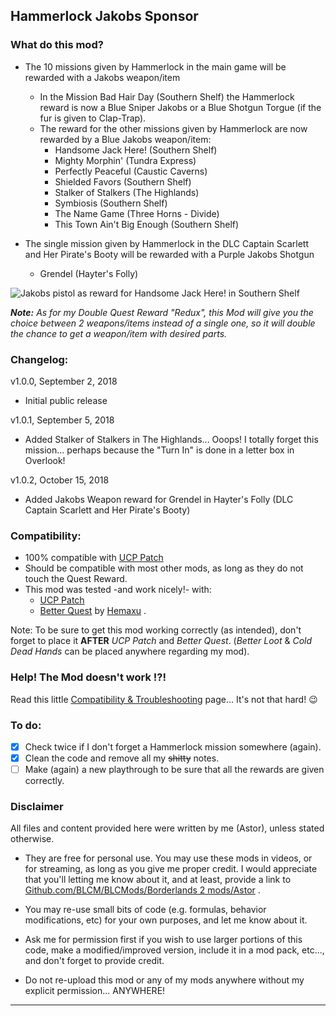 ## Hammerlock Jakobs Sponsor

### What do this mod?

- The 10 missions given by Hammerlock in the main game will be rewarded with a Jakobs weapon/item
  - In the Mission Bad Hair Day (Southern Shelf) the Hammerlock reward is now a Blue Sniper Jakobs or a Blue Shotgun Torgue (if the fur is given to Clap-Trap).
  - The reward for the other missions given by Hammerlock are now rewarded by a Blue Jakobs weapon/item: 
    - Handsome Jack Here! (Southern Shelf)
    - Mighty Morphin' (Tundra Express)
    - Perfectly Peaceful (Caustic Caverns)   
    - Shielded Favors (Southern Shelf)
    - Stalker of Stalkers (The Highlands)
    - Symbiosis (Southern Shelf)	  
    - The Name Game (Three Horns - Divide)	  
    - This Town Ain't Big Enough (Southern Shelf)
	
- The single mission given by Hammerlock in the DLC Captain Scarlett and Her Pirate's Booty will be rewarded with a Purple Jakobs Shotgun
  - Grendel (Hayter's Folly) 
 	
![Jakobs pistol as reward for Handsome Jack Here! in Southern Shelf](https://imgur.com/F3u9ezy.jpg "Don't worry guys... even if my screen capture show French text, my mods are in English")
	
_**Note:** As for my Double Quest Reward "Redux", this Mod will give you the choice between 2 weapons/items instead of a single one, so it will double the chance to get a weapon/item with desired parts._	

### Changelog:

v1.0.0, September 2, 2018
 - Initial public release
 
v1.0.1, September 5, 2018
- Added Stalker of Stalkers in The Highlands... Ooops! I totally forget this mission... perhaps because the "Turn In" is done in a letter box in Overlook!

v1.0.2, October 15, 2018
- Added Jakobs Weapon reward for Grendel in Hayter's Folly (DLC Captain Scarlett and Her Pirate's Booty)

### Compatibility:

- 100% compatible with [UCP Patch](https://github.com/BLCM/BLCMods/tree/master/Borderlands%202%20mods/Community%20Patch%20Team)
- Should be compatible with most other mods, as long as they do not touch the Quest Reward.
- This mod was tested -and work nicely!- with:
  - [UCP Patch](https://github.com/BLCM/BLCMods/tree/master/Borderlands%202%20mods/Community%20Patch%20Team)   
  - [Better Quest](https://github.com/BLCM/BLCMods/blob/master/Borderlands%202%20mods/Hemaxhu/Quest%20Rewards/Better%20Quests) by [Hemaxu](https://github.com/BLCM/BLCMods/tree/master/Borderlands%202%20mods/Hemaxhu) .

Note: To be sure to get this mod working correctly (as intended), don't forget to place it **AFTER** *UCP Patch* and *Better Quest*. (*Better Loot* & *Cold Dead Hands* can be placed anywhere regarding my mod).  

### Help! The Mod doesn't work !?!

Read this little [Compatibility & Troubleshooting](https://github.com/BLCM/BLCMods/tree/master/Borderlands%202%20mods/Astor/Compatibility%20%26%20Troubleshooting) page... It's not that hard!  :wink:

### To do:

- [x] Check twice if I don't forget a Hammerlock mission somewhere (again).
- [x] Clean the code and remove all my ~~shitty~~ notes.
- [ ] Make (again) a new playthrough to be sure that all the rewards are given correctly.

### Disclaimer

All files and content provided here were written by me (Astor), unless stated otherwise.

- They are free for personal use. You may use these mods in videos, or for streaming, as long as you give me proper credit. I would appreciate that you'll letting me know about it, and at least, provide a link to [Github.com/BLCM/BLCMods/Borderlands 2 mods/Astor](https://github.com/BLCM/BLCMods/tree/master/Borderlands%202%20mods/Astor) .

- You may re-use small bits of code (e.g. formulas, behavior modifications, etc) for your own purposes, and let me know about it.
 
- Ask me for permission first if you wish to use larger portions of this code, make a modified/improved version, include it in a mod pack, etc..., and don't forget to provide credit.

- Do not re-upload this mod or any of my mods anywhere without my explicit permission... ANYWHERE!

* * * * *
